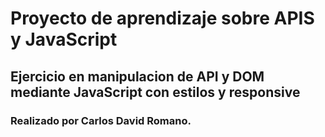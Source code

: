 # Proyecto de aprendizaje sobre APIS y JavaScript
## Ejercicio en manipulacion de API y DOM mediante JavaScript con estilos y responsive
### Realizado por Carlos David Romano.
